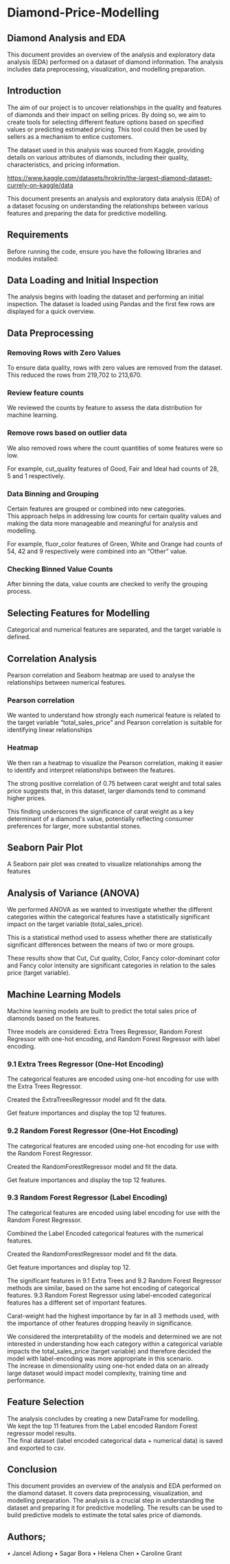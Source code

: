 # Diamond-Price-Modelling

## Diamond Analysis and EDA
This document provides an overview of the analysis and exploratory data analysis (EDA) performed on a dataset of diamond information. The analysis includes data preprocessing, visualization, and modelling preparation.


## Introduction
The aim of our project is to uncover relationships in the quality and features of diamonds and their impact on selling prices.  By doing so, we aim to create tools for selecting different feature options based on specified values or predicting estimated pricing.  This tool could then be used by sellers as a mechanism to entice customers.

The dataset used in this analysis was sourced from Kaggle, providing details on various attributes of diamonds, including their quality, characteristics, and pricing information. 

https://www.kaggle.com/datasets/hrokrin/the-largest-diamond-dataset-currely-on-kaggle/data


This document presents an analysis and exploratory data analysis (EDA) of a dataset focusing on understanding the relationships between various features and preparing the data for predictive modelling. 

## Requirements
Before running the code, ensure you have the following libraries and modules installed:
 
## Data Loading and Initial Inspection
The analysis begins with loading the dataset and performing an initial inspection. The dataset is loaded using Pandas and the first few rows are displayed for a quick overview.

## Data Preprocessing
### Removing Rows with Zero Values
To ensure data quality, rows with zero values are removed from the dataset.  This reduced the rows from 219,702 to 213,670.

### Review feature counts
We reviewed the counts by feature to assess the data distribution for machine learning.

### Remove rows based on outlier data
We also removed rows where the count quantities of some features were so low.

For example, cut_quality features of Good, Fair and Ideal had counts of 28, 5 and 1 respectively.  

### Data Binning and Grouping
Certain features are grouped or combined into new categories.  
This approach helps in addressing low counts for certain quality values and making the data more manageable and meaningful for analysis and modelling.

For example, fluor_color features of Green, White and Orange had counts of 54, 42 and 9 respectively were combined into an “Other” value.

### Checking Binned Value Counts
After binning the data, value counts are checked to verify the grouping process.

## Selecting Features for Modelling
Categorical and numerical features are separated, and the target variable is defined.

## Correlation Analysis
Pearson correlation and Seaborn heatmap are used to analyse the relationships between numerical features.  

### Pearson correlation
We wanted to understand how strongly each numerical feature is related to the target variable “total_sales_price” and Pearson correlation is suitable for identifying linear relationships

### Heatmap
We then ran a heatmap to visualize the Pearson correlation, making it easier to identify and interpret relationships between the features.

The strong positive correlation of 0.75 between carat weight and total sales price suggests that, in this dataset, larger diamonds tend to command higher prices.

This finding underscores the significance of carat weight as a key determinant of a diamond's value, potentially reflecting consumer preferences for larger, more substantial stones.

## Seaborn Pair Plot
A Seaborn pair plot was created to visualize relationships among the features

## Analysis of Variance (ANOVA)
We performed ANOVA as we wanted to investigate whether the different categories within the categorical features have a statistically significant impact on the target variable (total_sales_price).

This is a statistical method used to assess whether there are statistically significant differences between the means of two or more groups.

These results show that Cut, Cut quality, Color, Fancy color-dominant color and Fancy color intensity are significant categories in relation to the sales price (target variable).

## Machine Learning Models
Machine learning models are built to predict the total sales price of diamonds based on the features. 

Three models are considered: Extra Trees Regressor, Random Forest Regressor with one-hot encoding, and Random Forest Regressor with label encoding.

### 9.1 Extra Trees Regressor (One-Hot Encoding)
The categorical features are encoded using one-hot encoding for use with the Extra Trees Regressor.

Created the ExtraTreesRegressor model and fit the data.

Get feature importances and display the top 12 features.

### 9.2 Random Forest Regressor (One-Hot Encoding)
The categorical features are encoded using one-hot encoding for use with the Random Forest Regressor.

Created the RandomForestRegressor model and fit the data.

Get feature importances and display the top 12 features.

### 9.3 Random Forest Regressor (Label Encoding)
The categorical features are encoded using label encoding for use with the Random Forest Regressor.

Combined the Label Encoded categorical features with the numerical features.

Created the RandomForestRegressor model and fit the data.

Get feature importances and display top 12.

The significant features in 9.1 Extra Trees and 9.2 Random Forest Regressor methods are similar, based on the same hot encoding of categorical features.
9.3 Random Forest Regressor using label-encoded categorical features has a different set of important features. 

Carat-weight had the highest importance by far in all 3 methods used, with the importance of other features dropping heavily in significance.


We considered the interpretability of the models and determined we are not interested in understanding how each category within a categorical variable impacts the total_sales_price (target variable) and therefore decided the model with label-encoding was more appropriate in this scenario.  
The increase in dimensionality using one-hot ended data on an already large dataset would impact model complexity, training time and performance.

## Feature Selection
The analysis concludes by creating a new DataFrame for modelling.  
We kept the top 11 features from the Label encoded Random Forest regressor model results.  
The final dataset (label encoded categorical data + numerical data) is saved and exported to csv.

## Conclusion
This document provides an overview of the analysis and EDA performed on the diamond dataset.
It covers data preprocessing, visualization, and modelling preparation. 
The analysis is a crucial step in understanding the dataset and preparing it for predictive modelling.
The results can be used to build predictive models to estimate the total sales price of diamonds.

## Authors;
•	Jancel Adiong
•	Sagar Bora
•	Helena Chen
•	Caroline Grant
